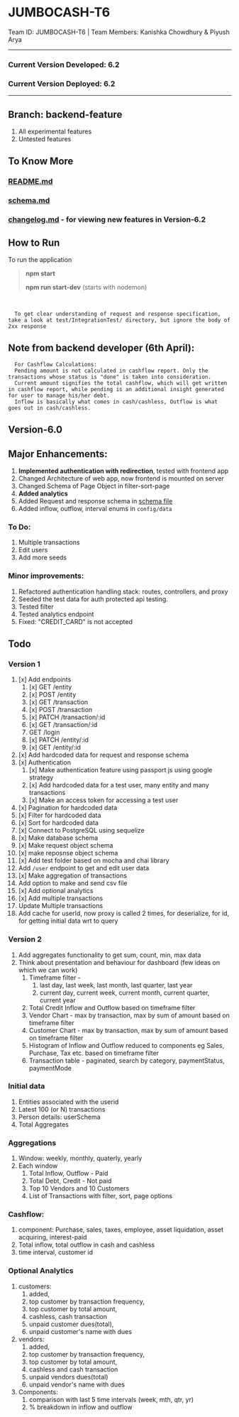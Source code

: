 # JUMBOCASH-T6
Team ID: JUMBOCASH-T6 | Team Members: Kanishka Chowdhury &amp; Piyush Arya

--- 
### Current Version Developed: 6.2

### Current Version Deployed: 6.2
---

## Branch: backend-feature
1. All experimental features
2. Untested features

## To Know More
### [README.md](#)
### [schema.md](schema.md)
### [changelog.md](changelog.md) - for viewing new features in Version-6.2

## How to Run
To run the application
> **npm start**
> 
> **npm run start-dev** (starts with nodemon)

<br>

      To get clear understanding of request and response specification, take a look at test/IntegrationTest/ directory, but ignore the body of 2xx response

## Note from backend developer (6th April):

      For Cashflow Calculations:
      Pending amount is not calculated in cashflow report. Only the transactions whose status is "done" is taken into consideration.
      Current amount signifies the total cashflow, which will get written in cashflow report, while pending is an additional insight generated for user to manage his/her debt.
      Inflow is basically what comes in cash/cashless, Outflow is what goes out in cash/cashless.

## Version-6.0

## Major Enhancements:

1. **Implemented authentication with redirection**, tested with frontend app
2. Changed Architecture of web app, now frontend is mounted on server
3. Changed Schema of Page Object in filter-sort-page
4. **Added analytics**
5. Added Request and response schema in [schema file](schema.md)
6. Added inflow, outflow, interval enums in `config/data`

### To Do:

1. Multiple transactions
2. Edit users
3. Add more seeds

### Minor improvements:

1. Refactored authentication handling stack: routes, controllers, and proxy
2. Seeded the test data for auth protected api testing.
3. Tested filter
4. Tested analytics endpoint
5. Fixed: "CREDIT_CARD" is not accepted


## Todo
### Version 1
1. [x] Add endpoints
   1. [x] GET /entity
   2. [x] POST /entity
   3. [x] GET /transaction
   4. [x] POST /transaction
   5. [x] PATCH /transaction/:id
   6. [x] GET /transaction/:id
   7.  GET /login
   8. [x] PATCH /entity/:id
   9. [x] GET /entity/:id
2. [x] Add hardcoded data for request and response schema
3. [x] Authentication
   1. [x] Make authentication feature using passport js using google strategy
   2. [x] Add hardcoded data for a test user, many entity and many transactions
   3. [x] Make an access token for accessing a test user
4. [x] Pagination for hardcoded data
5. [x] Filter for hardcoded data
6. [x] Sort for hardcoded data
7. [x] Connect to PostgreSQL using sequelize
8. [x] Make database schema
9.  [x] Make request object schema
10. [x] make reposnse object schema
11. [x] Add test folder based on mocha and chai library
12.  Add `/user` endpoint to get and edit user data
13. [x] Make aggregation of transactions
14.  Add option to make and send csv file
15. [x] Add optional analytics
16. [x] Add multiple transactions
17.  Update Multiple transactions
18.  Add cache for userId, now proxy is called 2 times, for deserialize, for id, for getting initial data wrt to query

### Version 2
1. Add aggregates functionality to get sum, count, min, max data
2. Think about presentation and behaviour for dashboard (few ideas on which we can work)
   1. Timeframe filter - 
      1. last day, last week, last month, last quarter, last year
      2. current day, current week, current month, current quarter, current year
   2. Total Credit Inflow and Outflow based on timeframe filter
   3. Vendor Chart - max by transaction, max by sum of amount based on timeframe filter
   4. Customer Chart - max by transaction, max by sum of amount based on timeframe filter
   5. Histogram of Inflow and Outflow reduced to components eg Sales, Purchase, Tax etc. based on timeframe filter
   6. Transaction table - paginated, search by category, paymentStatus, paymentMode


### Initial data
1. Entities associated with the userid
2. Latest 100 (or N) transactions
3. Person details: userSchema
4. Total Aggregates

### Aggregations
1. Window: weekly, monthly, quaterly, yearly
2. Each window
   1. Total Inflow, Outflow - Paid
   2. Total Debt, Credit - Not paid
   3. Top 10 Vendors and 10 Customers
   4. List of Transactions with filter, sort, page options

### Cashflow:
1. component: Purchase, sales, taxes, employee, asset liquidation, asset acquiring, interest-paid
2. Total inflow, total outflow in cash and cashless
3. time interval, customer id

### Optional Analytics
1. customers: 
   1. added, 
   2. top customer by transaction frequency, 
   3. top customer by total amount, 
   4. cashless, cash transaction
   5. unpaid customer dues(total),
   6. unpaid customer's name with dues
2. vendors: 
   1. added, 
   2. top customer by transaction frequency, 
   3. top customer by total amount, 
   4. cashless and cash transaction
   5. unpaid vendors dues(total)
   6. unpaid vendor's name with dues
3. Components: 
   1. comparison with last 5 time intervals (week, mth, qtr, yr)
   2. % breakdown in inflow and outflow